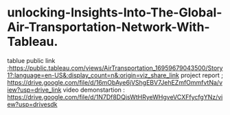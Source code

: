 # unlocking-Insights-Into-The-Global-Air-Transportation-Network-With-Tableau.


tablue public link ;https://public.tableau.com/views/AirTransportation_16959679043500/Story1?:language=en-US&:display_count=n&:origin=viz_share_link
project report     ; https://drive.google.com/file/d/16mObAye6jVShgEBV7JehEZmfOmmfvtNa/view?usp=drive_link
video demonstartion : https://drive.google.com/file/d/1N7Df8DQjsWtHRyeWHgveVCXFfycfgYNz/view?usp=drivesdk
